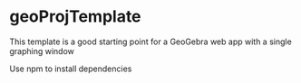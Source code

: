 # geoProjTemplate
This template is a good starting point for a GeoGebra web app with a single graphing window

Use npm to install dependencies
